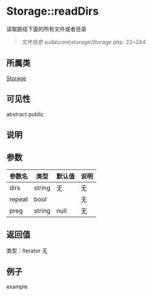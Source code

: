 # Storage::readDirs
读取路径下面的所有文件或者目录
> *文件信息* suda\core\storage\Storage.php: 22~244
## 所属类 

[Storage](../Storage.md)

## 可见性

abstract  public  
## 说明



## 参数

 
| 参数名 | 类型 | 默认值 | 说明 |
|--------|-----|-------|-------|
 | dirs |  string | 无 | 无 |
 | repeat |  bool |  | 无 |
 | preg |  string | null | 无 |
## 返回值
 
类型：Iterator
无
## 例子

example